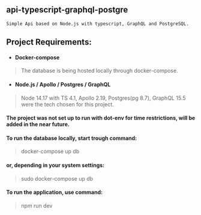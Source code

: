 ## api-typescript-graphql-postgre
    Simple Api based on Node.js with typescript, GraphQL and PostgreSQL.
##

## Project Requirements:

- #### Docker-compose
> The database is being hosted locally through docker-compose.
- #### Node.js / Apollo / Postgres / GraphQL
> Node 14.17 with TS 4.1, Apollo 2.19, Postgres(pg 8.7), GraphQL 15.5 were the tech chosen for this project.

#### The project was not set up to run with dot-env for time restrictions, will be added in the near future.


#### To run the database locally, start trough command:
>docker-compose up db
#### or, depending in your system settings:
>sudo docker-compose up db

#### To run the application, use command:
>npm run dev